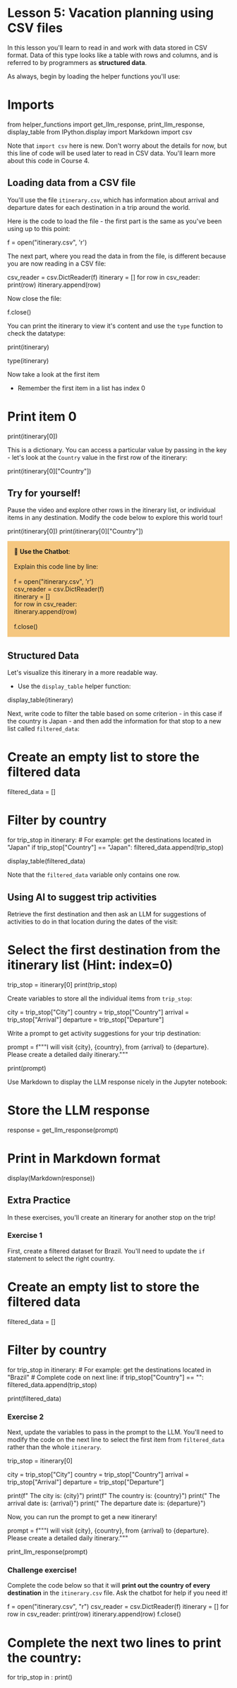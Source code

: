 # Lesson 5: Vacation planning using CSV files

In this lesson you'll learn to read in and work with data stored in CSV format. Data of this type looks like a table with rows and columns, and is referred to by programmers as **structured data**.

As always, begin by loading the helper functions you'll use:

# Imports
from helper_functions import get_llm_response, print_llm_response, display_table
from IPython.display import Markdown
import csv

Note that `import csv` here is new. Don't worry about the details for now, but this line of code will be used later to read in CSV data. You'll learn more about this code in Course 4.

## Loading data from a CSV file

You'll use the file ```itinerary.csv```, which has information about arrival and departure dates for each destination in a trip around the world.

Here is the code to load the file - the first part is the same as you've been using up to this point:

f = open("itinerary.csv", 'r')

The next part, where you read the data in from the file, is different because you are now reading in a CSV file:

csv_reader = csv.DictReader(f)
itinerary = []
for row in csv_reader:
    print(row)
    itinerary.append(row)

Now close the file:

f.close()

You can print the itinerary to view it's content and use the `type` function to check the datatype:

print(itinerary)

type(itinerary)

Now take a look at the first item
* Remember the first item in a list has index 0

# Print item 0 
print(itinerary[0])

This is a dictionary. You can access a particular value by passing in the key - let's look at the `Country` value in the first row of the itinerary:

print(itinerary[0]["Country"])

## Try for yourself!

Pause the video and explore other rows in the itinerary list, or individual items in any destination. Modify the code below to explore this world tour!

print(itinerary[0])
print(itinerary[0]["Country"])

<p style="background-color:#F5C780; padding:15px"> 🤖 <b>Use the Chatbot</b>:
    <br><br>
    Explain this code line by line:
    <br><br>f = open("itinerary.csv", 'r')
    <br>csv_reader = csv.DictReader(f)
    <br>itinerary = []
    <br>for row in csv_reader:
    <br>itinerary.append(row)
    <br><br>f.close()
</p>

## Structured Data

Let's visualize this itinerary in a more readable way.

* Use the ```display_table``` helper function:

display_table(itinerary)

Next, write code to filter the table based on some criterion - in this case if the country is Japan - and then add the information for that stop to a new list called `filtered_data`:

# Create an empty list to store the filtered data
filtered_data = []

# Filter by country
for trip_stop in itinerary:
    # For example: get the destinations located in "Japan"
    if trip_stop["Country"] == "Japan":
        filtered_data.append(trip_stop)

display_table(filtered_data)

Note that the `filtered_data` variable only contains one row.

## Using AI to suggest trip activities

Retrieve the first destination and then ask an LLM for suggestions of activities to do in that location during the dates of the visit:

# Select the first destination from the itinerary list (Hint: index=0)
trip_stop = itinerary[0]
print(trip_stop)

Create variables to store all the individual items from ```trip_stop```:

city = trip_stop["City"]
country = trip_stop["Country"]
arrival = trip_stop["Arrival"]
departure = trip_stop["Departure"]

Write a prompt to get activity suggestions for your trip destination:

prompt = f"""I will visit {city}, {country}, from {arrival} to {departure}. 
Please create a detailed daily itinerary."""

print(prompt)

Use Markdown to display the LLM response nicely in the Jupyter notebook:

# Store the LLM response
response = get_llm_response(prompt)

# Print in Markdown format
display(Markdown(response))

## Extra Practice

In these exercises, you'll create an itinerary for another stop on the trip! 

### Exercise 1

First, create a filtered dataset for Brazil. You'll need to update the `if` statement to select the right country. 

# Create an empty list to store the filtered data
filtered_data = []

# Filter by country
for trip_stop in itinerary:
    # For example: get the destinations located in "Brazil"
    # Complete code on next line:
    if trip_stop["Country"] == "":
        filtered_data.append(trip_stop)

print(filtered_data)

### Exercise 2

Next, update the variables to pass in the prompt to the LLM. You'll need to modify the code on the next line to select the first item from `filtered_data` rather than the whole `itinerary`.

trip_stop = itinerary[0]

city = trip_stop["City"]
country = trip_stop["Country"]
arrival = trip_stop["Arrival"]
departure = trip_stop["Departure"]

print(f" The city is: {city}")
print(f" The country is: {country}")
print(" The arrival date is: {arrival}")
print(" The departure date is: {departure}")

Now, you can run the prompt to get a new itinerary!

prompt = f"""I will visit {city}, {country}, from {arrival} to {departure}. 
Please create a detailed daily itinerary."""

print_llm_response(prompt)

### Challenge exercise!

Complete the code below so that it will **print out the country of every destination** in the `itinerary.csv` file. Ask the chatbot for help if you need it!

f = open("itinerary.csv", "r")
csv_reader = csv.DictReader(f)
itinerary = []
for row in csv_reader:
    print(row)
    itinerary.append(row)
f.close()

# Complete the next two lines to print the country:
for trip_stop in :
    print()